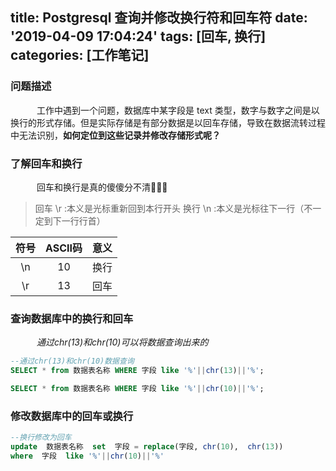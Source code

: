 title: Postgresql 查询并修改换行符和回车符
date: '2019-04-09 17:04:24'
tags: [回车, 换行]
categories: [工作笔记]
---
### 问题描述

&emsp;&emsp;&emsp;工作中遇到一个问题，数据库中某字段是 text 类型，数字与数字之间是以换行的形式存储。但是实际存储是有部分数据是以回车存储，导致在数据流转过程中无法识别，**如何定位到这些记录并修改存储形式呢？**

<!-- more -->

### 了解回车和换行

&emsp;&emsp;&emsp;回车和换行是真的傻傻分不清🤣🤣🤣

>回车 \r :本义是光标重新回到本行开头
换行 \n :本义是光标往下一行（不一定到下一行行首）

| 符号 | ASCII码 | 意义 |
| :---: | :---: | :---: |
| \n |10|换行|
| \r |13|回车|

### 查询数据库中的换行和回车

&emsp;&emsp;&emsp;*通过chr(13)和chr(10)可以将数据查询出来的*
```sql
--通过chr(13)和chr(10)数据查询
SELECT * from 数据表名称 WHERE 字段 like '%'||chr(13)||'%';

SELECT * from 数据表名称 WHERE 字段 like '%'||chr(10)||'%';
```

### 修改数据库中的回车或换行
```sql
--换行修改为回车
update  数据表名称  set  字段 = replace(字段, chr(10),  chr(13))
where  字段  like '%'||chr(10)||'%'
```
